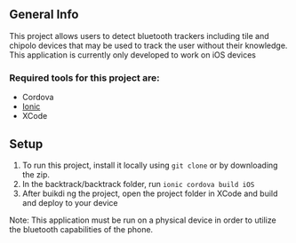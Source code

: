  ## General Info
 This project allows users to detect bluetooth trackers including tile and chipolo devices that may be used to track the user without their knowledge. This application is currently only developed to work on iOS devices
 
 ### Required tools for this project are:
 * Cordova
 * [Ionic](https://ionicframework.com/getting-started)
 * XCode
 
 ## Setup
 1. To run this project, install it locally using `git clone` or by downloading the zip.
 2. In the backtrack/backtrack folder, run `ionic cordova build iOS`
 3. After buikdi ng the project, open the project folder in XCode and build and deploy to your device
 
 Note: This application must be run on a physical device in order to utilize the bluetooth capabilities of the phone.


 
